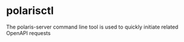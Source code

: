 # polarisctl
The polaris-server command line tool is used to quickly initiate related OpenAPI requests
